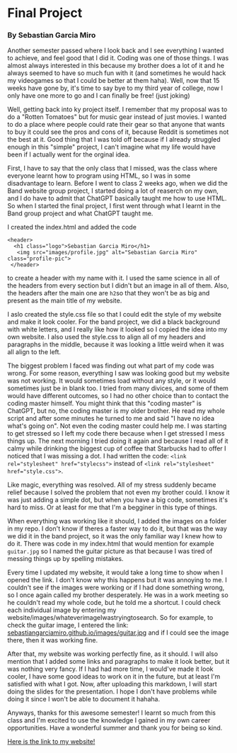 # Final Project
### By Sebastian Garcia Miro

Another semester passed where I look back and I see everything I wanted to achieve, and feel good that I did it. Coding was one of those things. I was almost always interested in this because my brother does a lot of it and he always seemed to have so much fun with it (and sometimes he would hack my videogames so that I could be better at them haha). Well, now that 15 weeks have gone by, it's time to say bye to my third year of college, now I only have one more to go and I can finally be free! (just joking)

Well, getting back into ky project itself. I remember that my proposal was to do a "Rotten Tomatoes" but for music gear instead of just movies. I wanted to do a place where people could rate their gear so that anyone that wants to buy it could see the pros and cons of it, because Reddit is sometimes not the best at it. Good thing that I was told off because if I already struggled enough in this "simple" project, I can't imagine what my life would have been if I actually went for the orginal idea.

First, I have to say that the only class that I missed, was the class where everyone learnt how to program using HTML, so I was in some disadvantage to learn. Before I went to class 2 weeks ago, when we did the Band website group project, I started doing a lot of reaserch on my own, and I do have to admit that ChatGPT basically taught me how to use HTML. So when I started the final project, I first went through what I learnt in the Band group project and what ChatGPT taught me.

I created the index.html and added the code

 ```
 <header>
   <h1 class="logo">Sebastian Garcia Miro</h1>
    <img src="images/profile.jpg" alt="Sebastian Garcia Miro" class="profile-pic">
  </header>
  ```
  
  to create a header with my name with it. I used the same science in all of the headers from every section but I didn't but an image in all of them. Also, the headers after the main one are `h2`so that they won't be as big and present as the main title of my website.

I aslo created the style.css file so that I could edit the style of my website and make it look cooler. For the band project, we did a black background with white letters, and I really like how it looked so I copied the idea into my own website. I also used the style.css to align all of my headers and paragraphs in the middle, because it was looking a little weird when it was all align to the left.

The biggest problem I faced was finding out what part of my code was wrong. For some reason, everything I saw was looking good but my website was not working. It would sometimes load without any style, or it would sometimes just be in blank too. I tried from many divices, and some of them would have different outcomes, so I had no other choice than to contact the coding master himself. You might think that this "coding master" is ChatGPT, but no, the coding master is my older brother. He read my whole script and after some minutes he turned to me and said "I have no idea what's going on". Not even the coding master could help me. I was starting to get stressed so I left my code there because when I get stressed I mess things up. The next morning I tried doing it again and because I read all of it calmy while drinking the biggest cup of coffee that Starbucks had to offer I noticed that I was missing a dot. I had written the code:
`<link rel="stylesheet" href="stylecss">` instead of  `<link rel="stylesheet" href="style.css">`.

Like magic, everything was resolved. All of my stress suddenly became relief because I solved the problem that not even my brother could. I know it was just adding a simple dot, but when you have a big code, sometimes it's hard to miss. Or at least for me that I'm a begginer in this type of things.

When everything was working like it should, I added the images on a folder in my repo. I don't know if theres a faster way to do it, but that was the way we did it in the band project, so it was the only familiar way I knew how to do it. There was code in my index.html that would mention for example `guitar.jpg` so I named the guitar picture as that because I was tired of messing things up by spelling mistakes.

Every time I updated my website, it would take a long time to show when I opened the link. I don't know why this happens but it was annoying to me. I couldn't see if the images were working or if I had done something wrong, so I once again called my brother desperately. He was in a work meeting so he couldn't read my whole code, but he told me a shortcut. I could check each individual image by entering my website/images/whateverimageIwastryingtosearch. So for example, to check the guitar image, I entered the link: [sebastiangarciamiro.github.io/images/guitar.jpg](https://sebastiangarciamiro.github.io/images/guitar.jpg) and if I could see the image there, then it was working fine.

After that, my website was working perfectly fine, as it should. I will also mention that I added some links and paragraphs to make it look better, but it was nothing very fancy. If I had had more time, I would've made it look cooler, I have some good ideas to work on it in the future, but at least I'm satisfied with what I got. Now, after uploading this markdown, I will start doing the slides for the presentation. I hope I don't have problems while doing it since I won't be able to document it hahaha.

Anyways, thanks for this awesome semester! I learnt so much from this class and I'm excited to use the knowledge I gained in my own career opportunities. Have a wonderful summer and thank you for being so kind. 

[Here is the link to my website!](https://sebastiangarciamiro.github.io)
